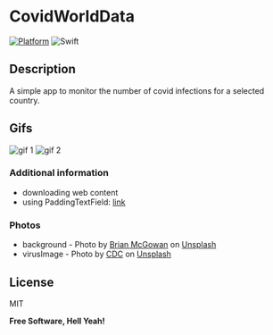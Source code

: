 # CovidWorldData
[![Platform](https://img.shields.io/cocoapods/p/SwiftIcons.svg)](http://cocoadocs.org/docsets/SwiftIcons) ![Swift](https://img.shields.io/badge/%20in-swift%205.0-orange.svg)
## Description

A simple app to monitor the number of covid infections for a selected country.

## Gifs

![gif 1](https://media.giphy.com/media/XsGfzM3GJ2jSTfU59B/giphy.gif) ![gif 2](https://media.giphy.com/media/uv5ov3BIdIHU9UVosO/giphy.gif) 


### Additional information

- downloading web content
- using PaddingTextField: [link]

### Photos

- background - Photo by [Brian McGowan] on [Unsplash] 
- virusImage - Photo by [CDC] on [Unsplash]

## License

MIT

**Free Software, Hell Yeah!**


[//]: #
[Brian McGowan]:<https://unsplash.com/@sushioutlaw?utm_source=unsplash&utm_medium=referral&utm_content=creditCopyText>
[CDC]:<https://unsplash.com/@cdc?utm_source=unsplash&utm_medium=referral&utm_content=creditCopyText>
[Unsplash]:<https://unsplash.com>
[link]:<https://gist.github.com/konnnn/d43af3bd525bb4c58f5c29fb14575b0d>
